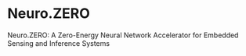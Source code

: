 # Neuro.ZERO
Neuro.ZERO: A Zero-Energy Neural Network Accelerator for Embedded Sensing and Inference Systems
